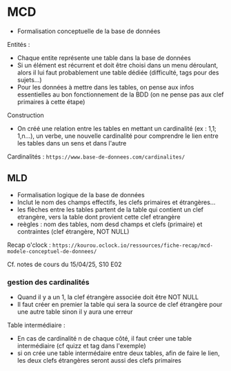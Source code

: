 # MCD

- Formalisation conceptuelle de la base de données

Entités :

- Chaque entite représente une table dans la base de données
- Si un élément est récurrent et doit être choisi dans un menu déroulant, alors il lui faut probablement une table dédiée (difficulté, tags pour des sujets...)
- Pour les données à mettre dans les tables, on pense aux infos essentielles au bon fonctionnement de la BDD (on ne pense pas aux clef primaires à cette étape)

Construction

- On créé une relation entre les tables en mettant un cardinalité (ex : 1,1; 1,n...), un verbe, une nouvelle cardinalité pour comprendre le lien entre les tables dans un sens et dans l'autre

Cardinalités : `https://www.base-de-donnees.com/cardinalites/`

## MLD

- Formalisation logique de la base de données
- Inclut le nom des champs effectifs, les clefs primaires et étrangères...
- les flèches entre les tables partent de la table qui contient un clef etrangère, vers la table dont provient cette clef etrangère
- reègles : nom des tables, nom desd champs et clefs (primaire) et contraintes (clef étrangère, NOT NULL)

Recap o'clock : `https://kourou.oclock.io/ressources/fiche-recap/mcd-modele-conceptuel-de-donnees/`

Cf. notes de cours du 15/04/25, S10 E02

### gestion des cardinalités

- Quand il y a un 1, la clef étrangère associée doit être NOT NULL
- Il faut créer en premier la table qui sera la source de clef étrangère pour une autre table sinon il y aura une erreur

Table intermédiaire :

- En cas de cardinalité n de chaque côté, il faut créer une table intermédiaire (cf quizz et tag dans l'exemple)
- si on crée une table intermédaire entre deux tables, afin de faire le lien, les deux clefs étrangères seront aussi des clefs primaires



